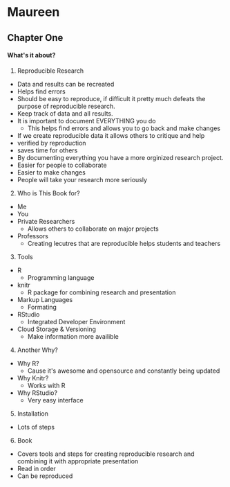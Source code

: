 Maureen
========================================================

## Chapter One

#### What's it about?

1. Reproducible Research
  * Data and results can be recreated
  * Helps find errors
  * Should be easy to reproduce, if difficult it pretty much defeats the purpose of reproducible research.
  * Keep track of data and all results.  
  * It is important to document EVERYTHING you do
    * This helps find errors and allows you to go back and make changes
  * If we create reproducible data it allows others to critique and help
  * verified by reproduction
  * saves time for others
  * By documenting everything you have a more orginized research project.
  * Easier for people to collaborate
  * Easier to make changes
  * People will take your research more seriously

2. Who is This Book for?
  * Me
  * You
  * Private Researchers
    * Allows others to collaborate on major projects
  * Professors
    * Creating lecutres that are reproducible helps students and teachers
  
3. Tools
  * R
    * Programming language
  * knitr
    * R package for combining research and presentation
  * Markup Languages
    * Formating
  * RStudio
    * Integrated Developer Environment
  * Cloud Storage & Versioning
    * Make information more availible

4. Another Why?
  * Why R?
    * Cause it's awesome and opensource and constantly being updated
  * Why Knitr?
    * Works with R 
  * Why RStudio?
    * Very easy interface

5. Installation
  * Lots of steps

6. Book
  * Covers tools and steps for creating reproducible research and combining it with appropriate presentation
  * Read in order
  * Can be reproduced
